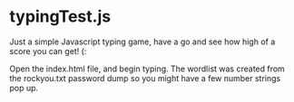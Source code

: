 # typingTest.js
Just a simple Javascript typing game, have a go and see how high of a score you can get! (:

Open the index.html file, and begin typing. The wordlist was created from the rockyou.txt password dump so you might have a few number strings pop up.
